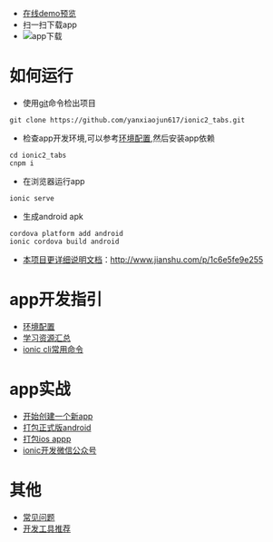 
* [在线demo预览](http://114.55.231.32/yanxiaojun617/ionic2_tabs/)
* 扫一扫下载app
* ![app下载](http://en168.net/kit_file_server//file/version-admin/20171218/959c0969c414445693d2c55ed71ca344.jpg)

# 如何运行
* 使用[git](https://git-scm.com/downloads)命令检出项目
```
git clone https://github.com/yanxiaojun617/ionic2_tabs.git
```
* 检查app开发环境,可以参考[环境配置](http://www.jianshu.com/p/1f1205602ce0),然后安装app依赖
```
cd ionic2_tabs
cnpm i
```

* 在浏览器运行app
```
ionic serve
```

* 生成android apk
```
cordova platform add android
ionic cordova build android  
```
* [本项目更详细说明文档](http://www.jianshu.com/p/1c6e5fe9e255)：http://www.jianshu.com/p/1c6e5fe9e255

# app开发指引
* [环境配置](http://www.jianshu.com/p/1f1205602ce0)
* [学习资源汇总](http://www.jianshu.com/p/7d1577539183)
* [ionic cli常用命令](http://www.jianshu.com/p/fcc454e23c58)

# app实战
* [开始创建一个新app](http://www.jianshu.com/p/836392297eb9)
* [打包正式版android](http://www.jianshu.com/p/8b2a9c3a1c07)
* [打包ios appp](http://www.jianshu.com/p/9c00358bcc44)
* [ionic开发微信公众号](http://www.jianshu.com/p/66f4f7e928a6)

# 其他
* [常见问题](http://www.jianshu.com/nb/8691773)
* [开发工具推荐](http://www.jianshu.com/nb/8605635)
